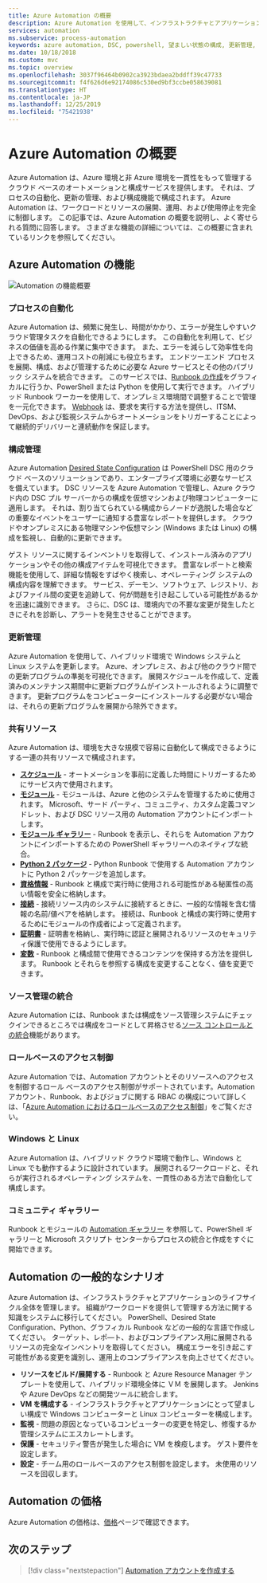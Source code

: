 ```yaml
---
title: Azure Automation の概要
description: Azure Automation を使用して、インフラストラクチャとアプリケーションのライフサイクルを自動化する方法を説明します。
services: automation
ms.subservice: process-automation
keywords: azure automation, DSC, powershell, 望ましい状態の構成, 更新管理, 変更追跡, インベントリ, Runbook, Python, グラフィカル
ms.date: 10/18/2018
ms.custom: mvc
ms.topic: overview
ms.openlocfilehash: 3037f96464b0902ca3923bdaea2bddff39c47733
ms.sourcegitcommit: f4f626d6e92174086c530ed9bf3ccbe058639081
ms.translationtype: HT
ms.contentlocale: ja-JP
ms.lasthandoff: 12/25/2019
ms.locfileid: "75421938"
---
```

# <a name="an-introduction-to-azure-automation"></a>Azure Automation の概要

Azure Automation は、Azure 環境と非 Azure 環境を一貫性をもって管理するクラウド ベースのオートメーションと構成サービスを提供します。 それは、プロセスの自動化、更新の管理、および構成機能で構成されます。 Azure Automation は、ワークロードとリソースの展開、運用、および使用停止を完全に制御します。
この記事では、Azure Automation の概要を説明し、よく寄せられる質問に回答します。 さまざまな機能の詳細については、この概要に含まれているリンクを参照してください。

## <a name="azure-automation-capabilities"></a>Azure Automation の機能

![Automation の機能概要](media/automation-overview/automation-overview.png)

### <a name="process-automation"></a>プロセスの自動化

Azure Automation は、頻繁に発生し、時間がかかり、エラーが発生しやすいクラウド管理タスクを自動化できるようにします。 この自動化を利用して、ビジネスの価値を高める作業に集中できます。 また、エラーを減らして効率性を向上できるため、運用コストの削減にも役立ちます。 エンドツーエンド プロセスを展開、構成、および管理するために必要な Azure サービスとその他のパブリック システムを統合できます。 このサービスでは、[Runbook の作成](automation-runbook-types.md)をグラフィカルに行うか、PowerShell または Python を使用して実行できます。 ハイブリッド Runbook ワーカーを使用して、オンプレミス環境間で調整することで管理を一元化できます。 [Webhook](automation-webhooks.md) は、要求を実行する方法を提供し、ITSM、DevOps、および監視システムからオートメーションをトリガーすることによって継続的デリバリーと連続動作を保証します。

### <a name="configuration-management"></a>構成管理

Azure Automation [Desired State Configuration](automation-dsc-overview.md) は PowerShell DSC 用のクラウド ベースのソリューションであり、エンタープライズ環境に必要なサービスを備えています。 DSC リソースを Azure Automation で管理し、Azure クラウド内の DSC プル サーバーからの構成を仮想マシンおよび物理コンピューターに適用します。 それは、割り当てられている構成からノードが逸脱した場合などの重要なイベントをユーザーに通知する豊富なレポートを提供します。 クラウドやオンプレミスにある物理マシンや仮想マシン (Windows または Linux) の構成を監視し、自動的に更新できます。

ゲスト リソースに関するインベントリを取得して、インストール済みのアプリケーションやその他の構成アイテムを可視化できます。 豊富なレポートと検索機能を使用して、詳細な情報をすばやく検索し、オペレーティング システムの構成内容を理解できます。 サービス、デーモン、ソフトウェア、レジストリ、およびファイル間の変更を追跡して、何が問題を引き起こしている可能性があるかを迅速に識別できます。 さらに、DSC は、環境内での不要な変更が発生したときにそれを診断し、アラートを発生させることができます。

### <a name="update-management"></a>更新管理

Azure Automation を使用して、ハイブリッド環境で Windows システムと Linux システムを更新します。 Azure、オンプレミス、および他のクラウド間での更新プログラムの準拠を可視化できます。 展開スケジュールを作成して、定義済みのメンテナンス期間中に更新プログラムがインストールされるように調整できます。 更新プログラムをコンピューターにインストールする必要がない場合は、それらの更新プログラムを展開から除外できます。

### <a name="shared-resources"></a>共有リソース

Azure Automation は、環境を大きな規模で容易に自動化して構成できるようにする一連の共有リソースで構成されます。

* **[スケジュール](automation-schedules.md)** - オートメーションを事前に定義した時間にトリガーするためにサービス内で使用されます。
* **[モジュール](automation-integration-modules.md)** - モジュールは、Azure と他のシステムを管理するために使用されます。 Microsoft、サード パーティ、コミュニティ、カスタム定義コマンドレット、および DSC リソース用の Automation アカウントにインポートします。
* **[モジュール ギャラリー](automation-runbook-gallery.md)** - Runbook を表示し、それらを Automation アカウントにインポートするための PowerShell ギャラリーへのネイティブな統合。
* **[Python 2 パッケージ](python-packages.md)** - Python Runbook で使用する Automation アカウントに Python 2 パッケージを追加します。
* **[資格情報](automation-credentials.md)** - Runbook と構成で実行時に使用される可能性がある秘匿性の高い情報を安全に格納します。
* **[接続](automation-connections.md)** - 接続リソース内のシステムに接続するときに、一般的な情報を含む情報の名前/値ペアを格納します。 接続は、Runbook と構成の実行時に使用するためにモジュールの作成者によって定義されます。
* **[証明書](automation-certificates.md)** - 証明書を格納し、実行時に認証と展開されるリソースのセキュリティ保護で使用できるようにします。
* **[変数](automation-variables.md)** - Runbook と構成間で使用できるコンテンツを保持する方法を提供します。 Runbook とそれらを参照する構成を変更することなく、値を変更できます。

### <a name="source-control-integration"></a>ソース管理の統合

Azure Automation には、Runbook または構成をソース管理システムにチェックインできるところでは構成をコードとして昇格させる[ソース コントロールとの統合](source-control-integration.md)機能があります。

### <a name="role-based-access-control"></a>ロールベースのアクセス制御

Azure Automation では、Automation アカウントとそのリソースへのアクセスを制御するロール ベースのアクセス制御がサポートされています。Automation アカウント、Runbook、およびジョブに関する RBAC の構成について詳しくは、「[Azure Automation におけるロールベースのアクセス制御](automation-role-based-access-control.md)」をご覧ください。

### <a name="windows-and-linux"></a>Windows と Linux

Azure Automation は、ハイブリッド クラウド環境で動作し、Windows と Linux でも動作するように設計されています。 展開されるワークロードと、それらが実行されるオペレーティング システムを、一貫性のある方法で自動化して構成します。

### <a name="community-gallery"></a>コミュニティ ギャラリー

Runbook とモジュールの [Automation ギャラリー](automation-runbook-gallery.md) を参照して、PowerShell ギャラリーと Microsoft スクリプト センターからプロセスの統合と作成をすぐに開始できます。

## <a name="common-scenarios-for-automation"></a>Automation の一般的なシナリオ

Azure Automation は、インフラストラクチャとアプリケーションのライフサイクル全体を管理します。 組織がワークロードを提供して管理する方法に関する知識をシステムに移行してください。 PowerShell、Desired State Configuration、Python、グラフィカル Runbook などの一般的な言語で作成してください。 ターゲット、レポ―ト、およびコンプライアンス用に展開されるリソースの完全なインベントリを取得してください。 構成エラーを引き起こす可能性がある変更を識別し、運用上のコンプライアンスを向上させてください。

* **リソースをビルド/展開する** - Runbook と Azure Resource Manager テンプレートを使用して、ハイブリッド環境全体に ＶＭ を展開します。 Jenkins や Azure DevOps などの開発ツールに統合します。
* **VM を構成する** - インフラストラクチャとアプリケーションにとって望ましい構成で Windows コンピューターと Linux コンピューターを構成します。
* **監視** - 問題の原因となっているコンピューターの変更を特定し、修復するか管理システムにエスカレートします。
* **保護** - セキュリティ警告が発生した場合に VM を検疫します。 ゲスト要件を設定します。
* **設定** - チーム用のロールベースのアクセス制御を設定します。 未使用のリソースを回収します。

## <a name="pricing-for-automation"></a>Automation の価格

Azure Automation の価格は、[価格](https://azure.microsoft.com/pricing/details/automation/)ページで確認できます。

## <a name="next-steps"></a>次のステップ

> [!div class="nextstepaction"]
> [Automation アカウントを作成する](automation-quickstart-create-account.md)

